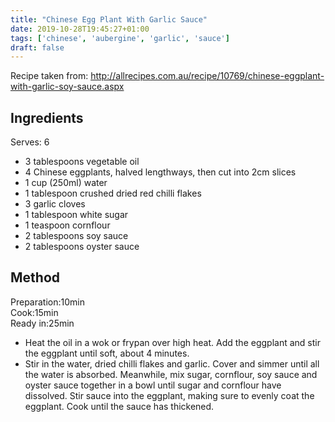 ```yaml
---
title: "Chinese Egg Plant With Garlic Sauce"
date: 2019-10-28T19:45:27+01:00
tags: ['chinese', 'aubergine', 'garlic', 'sauce']
draft: false
---
```


Recipe taken from: http://allrecipes.com.au/recipe/10769/chinese-eggplant-with-garlic-soy-sauce.aspx

## Ingredients

Serves: 6 

* 3 tablespoons vegetable oil
* 4 Chinese eggplants, halved lengthways, then cut into 2cm slices
* 1 cup (250ml) water
* 1 tablespoon crushed dried red chilli flakes
* 3 garlic cloves
* 1 tablespoon white sugar
* 1 teaspoon cornflour
* 2 tablespoons soy sauce
* 2 tablespoons oyster sauce

## Method 

Preparation:10min <br> 
Cook:15min   <br> 
Ready in:25min<br> 


* Heat the oil in a wok or frypan over high heat. Add the eggplant and stir the eggplant until soft, about 4 minutes.
* Stir in the water, dried chilli flakes and garlic. Cover and simmer until all the water is absorbed. Meanwhile, mix sugar, cornflour, soy sauce and oyster sauce together in a bowl until sugar and cornflour have dissolved. Stir sauce into the eggplant, making sure to evenly coat the eggplant. Cook until the sauce has thickened.

